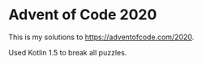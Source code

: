 # Advent of Code 2020

This is my solutions to https://adventofcode.com/2020.

Used Kotlin 1.5 to break all puzzles.
